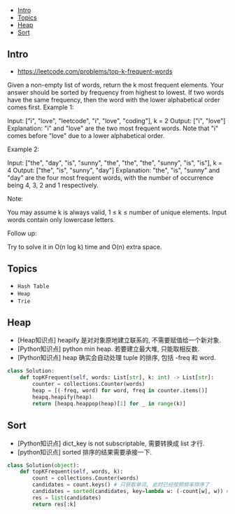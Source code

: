- [Intro](#intro)
- [Topics](#topics)
- [Heap](#heap)
- [Sort](#sort)

## Intro

- https://leetcode.com/problems/top-k-frequent-words

Given a non-empty list of words, return the k most frequent elements.
Your answer should be sorted by frequency from highest to lowest. If two words have the same frequency, then the word with the lower alphabetical order comes first.
Example 1:

Input: ["i", "love", "leetcode", "i", "love", "coding"], k = 2
Output: ["i", "love"]
Explanation: "i" and "love" are the two most frequent words.
    Note that "i" comes before "love" due to a lower alphabetical order.

Example 2:

Input: ["the", "day", "is", "sunny", "the", "the", "the", "sunny", "is", "is"], k = 4
Output: ["the", "is", "sunny", "day"]
Explanation: "the", "is", "sunny" and "day" are the four most frequent words,
    with the number of occurrence being 4, 3, 2 and 1 respectively.

Note:

You may assume k is always valid, 1 ≤ k ≤ number of unique elements.
Input words contain only lowercase letters.

Follow up:

Try to solve it in O(n log k) time and O(n) extra space.



## Topics

- `Hash Table`
- `Heap`
- `Trie`


## Heap

- [Heap知识点] heapify 是对对象原地建立联系的, 不需要赋值给一个新对象.
- [Python知识点] python min heap. 若要建立最大堆, 只能取相反数.
- [Python知识点] heap 确实会自动处理 tuple 的排序, 包括 -freq 和 word.

```py
class Solution:
    def topKFrequent(self, words: List[str], k: int) -> List[str]:
        counter = collections.Counter(words)
        heap = [(-freq, word) for word, freq in counter.items()]
        heapq.heapify(heap)
        return [heapq.heappop(heap)[1] for _ in range(k)]
```


## Sort

- [Python知识点] dict_key is not subscriptable, 需要转换成 list 才行.
- [python知识点] sorted 排序的结果需要承接一下.

```py
class Solution(object):
    def topKFrequent(self, words, k):
        count = collections.Counter(words)
        candidates = count.keys() # 只获取单词, 此时已经按照频率排序了
        candidates = sorted(candidates, key=lambda w: (-count[w], w)) # 这个 (-count[w], w) 的tuple, 就跟上面 heapify 的对象一样.
        res = list(candidates)
        return res[:k]
```
